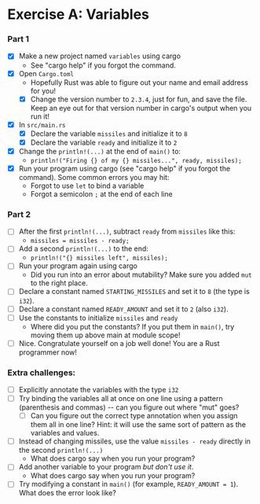 # Exercise A: Variables

### Part 1
- [x] Make a new project named `variables` using cargo
  - See "cargo help" if you forgot the command.
- [x] Open `Cargo.toml`
  - Hopefully Rust was able to figure out your name and email address for you!
  - [x] Change the version number to `2.3.4`, just for fun, and save the file.
    Keep an eye out for that version number in cargo's output when you run it!
- [x] In `src/main.rs`
  - [x] Declare the variable `missiles` and initialize it to `8`
  - [x] Declare the variable `ready` and initialize it to `2`
- [x] Change the `println!(...)` at the end of `main()` to:
  - `println!("Firing {} of my {} missiles...", ready, missiles);`
- [x] Run your program using cargo (see "cargo help" if you forgot the command).
  Some common errors you may hit:
  - Forgot to use `let` to bind a variable
  - Forgot a semicolon `;` at the end of each line

### Part 2

- [ ] After the first `println!(...)`, subtract `ready` from `missiles` like this:
  - `missiles = missiles - ready;`
- [ ] Add a second `println!(...)` to the end:
  - `println!("{} missiles left", missiles);`
- [ ] Run your program again using cargo
  - Did you run into an error about mutability?  Make sure you added `mut` to the right place.
- [ ] Declare a constant named `STARTING_MISSILES` and set it to `8` (the type is `i32`).
- [ ] Declare a constant named `READY_AMOUNT` and set it to `2` (also `i32`).
- [ ] Use the constants to initialize `missiles` and `ready`
  - Where did you put the constants?  If you put them in `main()`, try moving them up above main at module scope! 
- [ ] Nice. Congratulate yourself on a job well done!  You are a Rust programmer now!

### Extra challenges:
- [ ] Explicitly annotate the variables with the type `i32`
- [ ] Try binding the variables all at once on one line using a pattern (parenthesis and commas) -- can you figure out where "mut" goes?
  - [ ] Can you figure out the correct type annotation when you assign them all in one line?
    Hint: it will use the same sort of pattern as the variables and values.
- [ ] Instead of changing missiles, use the value `missiles - ready` directly in the second `println!(...)`
  - What does cargo say when you run your program?
- [ ] Add another variable to your program *but don't use it*.
  - What does cargo say when you run your program?
- [ ] Try modifying a constant in `main()` (for example, `READY_AMOUNT = 1`). What does the error look like?
